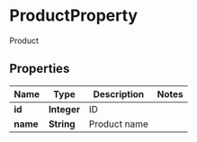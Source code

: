 

# ProductProperty

Product

## Properties

| Name | Type | Description | Notes |
|------------ | ------------- | ------------- | -------------|
|**id** | **Integer** | ID |  |
|**name** | **String** | Product name |  |



